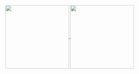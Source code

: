 <a href="https://github.com/rafisgithub/github-readme-stats">
  <img height="200" align="center" src="https://github-readme-stats.vercel.app/api?username=rafisgithub&bg_color=1a1b27&title_color=61dafb&text_color=ffffff&icon_color=61dafb" />
</a>
<a href="https://github.com/rafisgithub/convoychat">
  <img height="200" align="center" src="https://github-readme-stats.vercel.app/api/top-langs?username=rafisgithub&hide_progress=true&layout=compact&langs_count=10&card_width=300&bg_color=1a1b27&title_color=61dafb&text_color=ffffff" />
</a>
